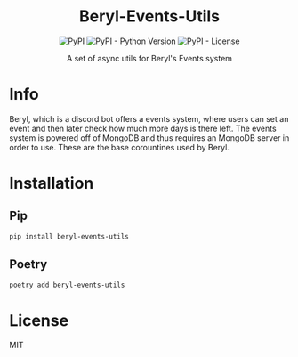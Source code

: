<div align=center>

# Beryl-Events-Utils

![PyPI](https://img.shields.io/pypi/v/beryl-events-utils?label=PyPi&logo=pypi&logoColor=white) ![PyPI - Python Version](https://img.shields.io/pypi/pyversions/beryl-events-utils?label=Python&logo=python&logoColor=white) ![PyPI - License](https://img.shields.io/pypi/l/beryl-events-utils?label=License&logo=pypi&logoColor=white)

A set of async utils for Beryl's Events system

<div align=left>

# Info

Beryl, which is a discord bot offers a events system, where users can set an event and then later check how much more days is there left. The events system is powered off of MongoDB and thus requires an MongoDB server in order to use. These are the base corountines used by Beryl.

# Installation

## Pip

```sh
pip install beryl-events-utils
```

## Poetry

```sh
poetry add beryl-events-utils
```

# License

MIT
